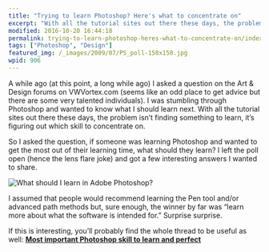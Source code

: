 ```yaml
---
title: "Trying to learn Photoshop? Here's what to concentrate on"
excerpt: "With all the tutorial sites out there these days, the problem isn’t finding something to learn, it’s figuring out which skill to concentrate on."
modified: 2016-10-20 16:44:18
permalink: trying-to-learn-photoshop-heres-what-to-concentrate-on/index.html
tags: ["Photoshop", "Design"]
featured_img: /_images/2009/07/PS_poll-150x150.jpg
wpid: 906
---
```



A while ago (at this point, a long while ago) I asked a question on the Art &amp; Design forums on VWVortex.com (seems like an odd place to get advice but there are some very talented individuals). I was stumbling through Photoshop and wanted to know what I should learn next. With all the tutorial sites out there these days, the problem isn’t finding something to learn, it’s figuring out which skill to concentrate on.

So I asked the question, if someone was learning Photoshop and wanted to get the most out of their learning time, what should they learn? I left the poll open (hence the lens flare joke) and got a few interesting answers I wanted to share.

![What should I learn in Adobe Photoshop?](/_images/2009/07/PS_poll.jpg "What should I learn in Adobe Photoshop?")

I assumed that people would recommend learning the Pen tool and/or advanced path methods but, sure enough, the winner by far was “learn more about what the software is intended for.” Surprise surprise.

If this is interesting, you’ll probably find the whole thread to be useful as well: [**Most important Photoshop skill to learn and perfect**](http://forums.vwvortex.com/zerothread?id=4153737)
